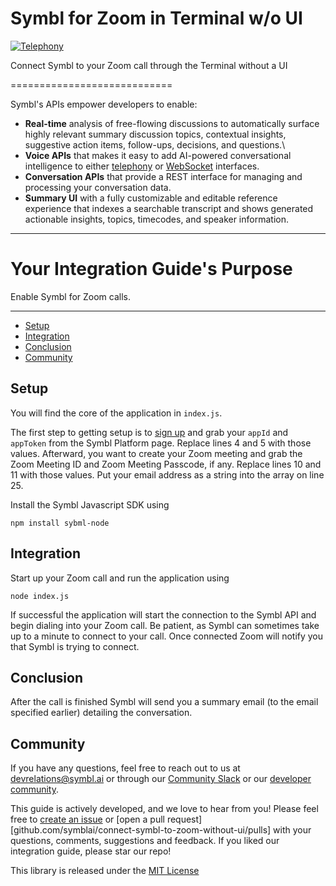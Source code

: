 Symbl for Zoom in Terminal w/o UI
============================

[![Telephony](https://img.shields.io/badge/symbl-telephony-brightgreen)](https://docs.symbl.ai/docs/telephony/overview/post-api/)

Connect Symbl to your Zoom call through the Terminal without a UI


============================


Symbl's APIs empower developers to enable: 

- **Real-time** analysis of free-flowing discussions to automatically surface highly relevant summary discussion topics, contextual insights, suggestive action items, follow-ups, decisions, and questions.\
- **Voice APIs** that makes it easy to add AI-powered conversational intelligence to either [telephony][telephony] or [WebSocket][websocket] interfaces.
- **Conversation APIs** that provide a REST interface for managing and processing your conversation data.
- **Summary UI** with a fully customizable and editable reference experience that indexes a searchable transcript and shows generated actionable insights, topics, timecodes, and speaker information.

<hr />

# Your Integration Guide's Purpose 

Enable Symbl for Zoom calls. 

<hr />

 * [Setup](#setup)
 * [Integration](#integration)
 * [Conclusion](#conclusion)
 * [Community](#community)

## Setup 

You will find the core of the application in `index.js`.

The first step to getting setup is to [sign up][signup] and grab your `appId` and `appToken` from the Symbl Platform page. Replace lines 4 and 5 with those values. Afterward, you want to create your Zoom meeting and grab the Zoom Meeting ID and Zoom Meeting Passcode, if any. Replace lines 10 and 11 with those values. Put your email address as a string into the array on line 25.

Install the Symbl Javascript SDK using 

```npm install sybml-node```

## Integration 

Start up your Zoom call and run the application using 

```node index.js```

If successful the application will start the connection to the Symbl API and begin dialing into your Zoom call. Be patient, as Symbl can sometimes take up to a minute to connect to your call. Once connected Zoom will notify you that Symbl is trying to connect. 

## Conclusion 

After the call is finished Symbl will send you a summary email (to the email specified earlier) detailing the conversation.

## Community 

If you have any questions, feel free to reach out to us at devrelations@symbl.ai or through our [Community Slack][slack] or our [developer community][developer_community]. 

This guide is actively developed, and we love to hear from you! Please feel free to [create an issue][issues] or [open a pull request][github.com/symblai/connect-symbl-to-zoom-without-ui/pulls] with your questions, comments, suggestions and feedback. If you liked our integration guide, please star our repo!


This library is released under the [MIT License][license]

[license]: LICENSE.txt
[telephony]: https://docs.symbl.ai/docs/telephony/overview/post-api
[websocket]: https://docs.symbl.ai/docs/streamingapi/overview/introduction
[developer_community]: https://community.symbl.ai/?_ga=2.134156042.526040298.1609788827-1505817196.1609788827
[slack]: https://join.slack.com/t/symbldotai/shared_invite/zt-4sic2s11-D3x496pll8UHSJ89cm78CA
[signup]: https://platform.symbl.ai/?_ga=2.63499307.526040298.1609788827-1505817196.1609788827
[issues]: https://github.com/symblai/connect-symbl-to-zoom-without-ui/issues
[pulls]: https://github.com/connect-symbl-to-zoom-without-ui/pulls